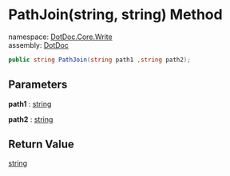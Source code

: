 ﻿# PathJoin\(string, string\) Method

namespace: [DotDoc\.Core\.Write](../../DotDoc.Core.Write.md)<br />
assembly: [DotDoc](../../../DotDoc.md)



```csharp
public string PathJoin(string path1 ,string path2);
```

## Parameters

__path1__ : [string](https://docs.microsoft.com/dotnet/api/System.String)



__path2__ : [string](https://docs.microsoft.com/dotnet/api/System.String)



## Return Value

[string](https://docs.microsoft.com/dotnet/api/System.String)



